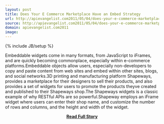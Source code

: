 ```yaml
---
layout: post
title: Does Your E Commerce Marketplace Have an Embed Strategy
url: http://apievangelist.com2011/05/04/does-your-e-commerce-marketplace-have-an-embed-strategy/
source: http://apievangelist.com2011/05/04/does-your-e-commerce-marketplace-have-an-embed-strategy/
domain: apievangelist.com2011
image: 
---
```

{% include JB/setup %}<p>Embeddable widgets come in many formats, from JavaScript to iFrames, and are quickly becoming commonplace, especially within e-commerce platforms.Embeddable objects allow users, especially non-developers to copy and paste content from web sites and embed within other sites, blogs, and social networks.3D printing and manufacturing platform Shapeways, provides a marketplace for their designers to sell their products, and also provides a set of widgets for users to promote the products theyve created and published to their Shapeways shop.The Shapeways widgets is a classic example of why RESTful APIs are so powerful.Shapeway employs an iFrame widget where users can enter their shop name, and customize the number of rows and columns, and the height and width of the widget.</p>
<center><p><a href="http://apievangelist.com2011/05/04/does-your-e-commerce-marketplace-have-an-embed-strategy/" style='padding:25px; font-sze:18px; font-weight: bold;'>Read Full Story</a></p></center>

